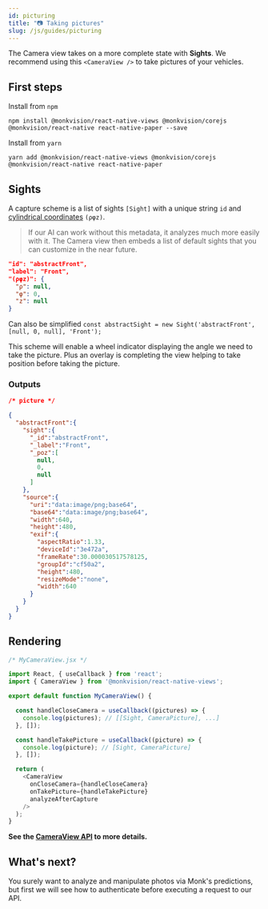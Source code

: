 ```yaml
---
id: picturing
title: "📷 Taking pictures"
slug: /js/guides/picturing
---
```


The Camera view takes on a more complete state with **Sights**.
We recommend using this `<CameraView />` to take pictures of your vehicles.

## First steps

Install from `npm`
``` npm
npm install @monkvision/react-native-views @monkvision/corejs @monkvision/react-native react-native-paper --save
```

Install from `yarn`
``` yarn
yarn add @monkvision/react-native-views @monkvision/corejs @monkvision/react-native react-native-paper
```

## Sights

A capture scheme is a list of sights `[Sight]` with a unique string `id` and [cylindrical coordinates](https://en.wikipedia.org/wiki/Cylindrical_coordinate_system) `(ρφz)`.

> If our AI can work without this metadata, it analyzes much more easily with it. The Camera view then embeds a list of default sights that you can customize in the near future.

``` json
"id": "abstractFront",
"label": "Front",
"(ρφz)": {
  "ρ": null,
  "φ": 0,
  "z": null
}
```

Can also be simplified
`const abstractSight = new Sight('abstractFront', [null, 0, null], 'Front');`

This scheme will enable a wheel indicator displaying the angle we need to take the picture.
Plus an overlay is completing the view helping to take position before taking the picture.

### Outputs

``` json
/* picture */

{
  "abstractFront":{
    "sight":{
      "_id":"abstractFront",
      "_label":"Front",
      "_poz":[
        null,
        0,
        null
      ]
    },
    "source":{
      "uri":"data:image/png;base64",
      "base64":"data:image/png;base64",
      "width":640,
      "height":480,
      "exif":{
        "aspectRatio":1.33,
        "deviceId":"3e472a",
        "frameRate":30.000030517578125,
        "groupId":"cf50a2",
        "height":480,
        "resizeMode":"none",
        "width":640
      }
    }
  }
}
```

## Rendering

``` javascript
/* MyCameraView.jsx */

import React, { useCallback } from 'react';
import { CameraView } from '@monkvision/react-native-views';

export default function MyCameraView() {

  const handleCloseCamera = useCallback((pictures) => {
    console.log(pictures); // [[Sight, CameraPicture], ...]
  }, []);

  const handleTakePicture = useCallback((picture) => {
    console.log(picture); // [Sight, CameraPicture]
  }, []);

  return (
    <CameraView
      onCloseCamera={handleCloseCamera}
      onTakePicture={handleTakePicture}
      analyzeAfterCapture
    />
  );
}
```

**See the [CameraView API](https://monkvision.github.io/monkjs/js/api/react-native-views#CameraView) to more details.**

## What's next?

You surely want to analyze and manipulate photos via Monk's predictions,
but first we will see how to authenticate before executing a request to our API.
